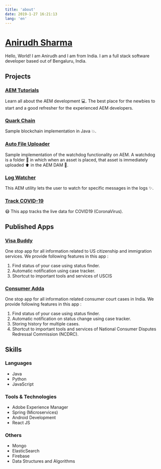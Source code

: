 ```yaml
---
title: 'about'
date: 2019-1-27 16:21:13
lang: 'en'
---
```


# [Anirudh Sharma](https://redquark.org)

Hello, World! I am Anirudh and I am from India. I am a full stack software developer based out of Bengaluru, India.

## Projects

### [AEM Tutorials](https://github.com/ani03sha/aem-demo)
Learn all about the AEM development :computer:. The best place for the newbies to start and a good refresher for the experienced AEM developers.

### [Quark Chain](https://github.com/ani03sha/QuarkChain)
Sample blockchain implementation in Java 💥.

### [Auto File Uploader](https://github.com/ani03sha/AutoFileUploader)
Sample implementation of the watchdog functionality on AEM. A watchdog is a folder :file_folder: in which when an asset is placed, that asset is immediately uploaded :arrow_up: in the AEM DAM :open_file_folder:.

### [Log Watcher](https://github.com/ani03sha/LogWatcher)
This AEM utility lets the user to watch for specific messages in the logs ✨.

### [Track COVID-19](https://github.com/ani03sha/Track-COVID19)
:mask: This app tracks the live data for COVID19 (CoronaVirus).


## Published Apps

### [Visa Buddy](https://play.google.com/store/apps/details?id=com.evangelists.visastatus&hl=en)
One stop app for all information related to US citizenship and immigration services. We provide following features in this app :

1. Find status of your case using status finder.
2. Automatic notification using case tracker.
3. Shortcut to important tools and services of USCIS

### [Consumer Adda](https://play.google.com/store/apps/details?id=com.evangelist.complaintstatus&hl=en)
One stop app for all information related consumer court cases in India. We provide following features in this app :

1. Find status of your case using status finder.
2. Automatic notification on status change using case tracker.
3. Storing history for multiple cases.
4. Shortcut to important tools and services of National Consumer Disputes Redressal Commission (NCDRC).


## Skills

### Languages
- Java
- Python
- JavaScript

### Tools & Technologies
- Adobe Experience Manager
- Spring (Microservices)
- Android Development
- React JS

### Others
- Mongo
- ElasticSearch
- Firebase
- Data Structures and Algorithms